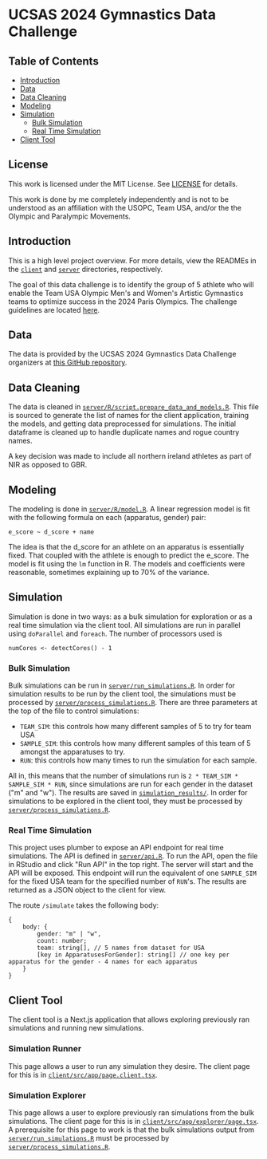 # UCSAS 2024 Gymnastics Data Challenge

## Table of Contents

- [Introduction](#introduction)
- [Data](#data)
- [Data Cleaning](#data-cleaning)
- [Modeling](#modeling)
- [Simulation](#simulation)
  - [Bulk Simulation](#bulk-simulation)
  - [Real Time Simulation](#real-time-simulation)
- [Client Tool](#client-tool)

## License

This work is licensed under the MIT License. See [LICENSE](LICENSE) for details.

This work is done by me completely independently and is not to be understood as an affiliation with
the USOPC, Team USA, and/or the the Olympic and Paralympic Movements.

## Introduction

This is a high level project overview. For more details, view the READMEs in the [`client`](client/README.md) and [`server`](server/README.md) directories, respectively.

The goal of this data challenge is to identify the group of 5 athlete who will enable the Team USA
Olympic Men's and Women's Artistic Gymnastics teams to optimize success in the 2024 Paris Olympics. The challenge guidelines are located [here](https://statds.org/events/ucsas2024/challenge.html).

## Data

The data is provided by the UCSAS 2024 Gymnastics Data Challenge organizers at
[this GitHub repository](https://github.com/ucsas/gym2024data/tree/main/cleandata).

## Data Cleaning

The data is cleaned in [`server/R/script.prepare_data_and_models.R`](server/R/script.prepare_data_and_models.R).
This file is sourced to generate the list of names for the client application, training the models, and getting
data preprocessed for simulations. The initial dataframe is cleaned up to handle duplicate names and rogue country names.

A key decision was made to include all northern ireland athletes as part of NIR as opposed to GBR.

## Modeling

The modeling is done in [`server/R/model.R`](server/R/model.R). A linear
regression model is fit with the following formula on each (apparatus, gender) pair:

```{r}
e_score ~ d_score + name
```

The idea is that the d_score for an athlete on an apparatus is essentially fixed. That coupled with the athlete is
enough to predict the e_score. The model is fit using the `lm` function in R. The models and coefficients were reasonable,
sometimes explaining up to 70% of the variance.

## Simulation

Simulation is done in two ways: as a bulk simulation for exploration or as a real time simulation via the client tool. All
simulations are run in parallel using `doParallel` and `foreach`. The number of processors used is

```{}
numCores <- detectCores() - 1
```

### Bulk Simulation

Bulk simulations can be run in [`server/run_simulations.R`](server/run_simulations.R). In order for simulation results
to be run by the client tool, the simulations must be processed by [`server/process_simulations.R`](server/process_simulations.R).
There are three parameters at the top of the file to control simulations:

- `TEAM_SIM`: this controls how many different samples of 5 to try for team USA
- `SAMPLE_SIM`: this controls how many different samples of this team of 5 amongst the apparatuses to try.
- `RUN`: this controls how many times to run the simulation for each sample.

All in, this means that the number of simulations run is `2 * TEAM_SIM * SAMPLE_SIM * RUN`, since simulations are run for each gender in the dataset ("m" and "w"). The results are saved in
[`simulation_results/`](simulation_results/). In order for simulations to be explored in the client tool, they must be processed
by [`server/process_simulations.R`](serveR/process_simulations.R).

### Real Time Simulation

This project uses plumber to expose an API endpoint for real time simulations. The API is defined in
[`server/api.R`](server/api.R). To run the API, open the file in RStudio and click "Run API" in the top right. The server will start
and the API will be exposed. This endpoint will run the equivalent of one `SAMPLE_SIM` for the fixed USA team for the specified number of `RUN`'s. The results are returned as a JSON object to the client for view.

The route `/simulate` takes the following body:

```{typescript}
{
    body: {
        gender: "m" | "w",
        count: number;
        team: string[], // 5 names from dataset for USA
        [key in ApparatusesForGender]: string[] // one key per apparatus for the gender - 4 names for each apparatus
    }
}
```

## Client Tool

The client tool is a Next.js application that allows exploring previously ran simulations and running new simulations.

### Simulation Runner

This page allows a user to run any simulation they desire. The client page for this is in [`client/src/app/page.client.tsx`](client/src/app/page.client.tsx).

### Simulation Explorer

This page allows a user to explore previously ran simulations from the bulk simulations. The client page for this is in [`client/src/app/explorer/page.tsx`](client/src/app/explorer/page.tsx). A prerequisite for this page to work is that the bulk simulations output from [`server/run_simulations.R`](server/run_simulations.R) must be processed by [`server/process_simulations.R`](server/process_simulations.R).
